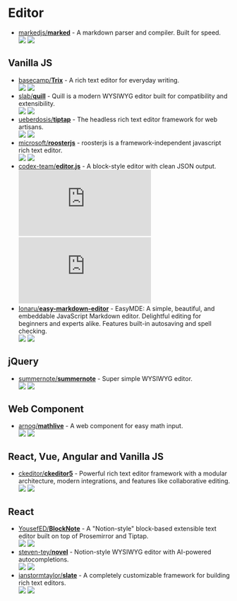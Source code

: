 # Editor

- [markedjs/**marked**](https://github.com/markedjs/marked) - A markdown parser and compiler. Built for speed.  
  ![](https://img.shields.io/github/stars/markedjs/marked?style=social&label=Star)
  ![](https://img.shields.io/github/last-commit/markedjs/marked?style=social&label=Update)


## Vanilla JS

- [basecamp/**Trix**](https://github.com/basecamp/trix) - A rich text editor for everyday writing.  
  ![](https://img.shields.io/github/stars/basecamp/trix?style=social&label=Star)
  ![](https://img.shields.io/github/last-commit/basecamp/trix?style=social&label=Update)
- [slab/**quill**](https://github.com/slab/quill) - Quill is a modern WYSIWYG editor built for compatibility and extensibility.  
  ![](https://img.shields.io/github/stars/slab/quill?style=social&label=Star)
  ![](https://img.shields.io/github/last-commit/slab/quill?style=social&label=Update)
- [ueberdosis/**tiptap**](https://github.com/ueberdosis/tiptap) - The headless rich text editor framework for web artisans.  
  ![](https://img.shields.io/github/stars/ueberdosis/tiptap?style=social&label=Star)
  ![](https://img.shields.io/github/last-commit/ueberdosis/tiptap?style=social&label=Update)
- [microsoft/**roosterjs**](https://github.com/microsoft/roosterjs) - roosterjs is a framework-independent javascript rich text editor.  
  ![](https://img.shields.io/github/stars/microsoft/roosterjs?style=social&label=Star)
  ![](https://img.shields.io/github/last-commit/microsoft/roosterjs?style=social&label=Update)
- [codex-team/**editor.js**](https://github.com/codex-team/editor.js) - A block-style editor with clean JSON output.  
  ![](https://img.shields.io/github/stars/codex-team/editor.js?style=social&label=Star)
  ![](https://img.shields.io/github/last-commit/codex-team/editor.js?style=social&label=Update)
- [Ionaru/**easy-markdown-editor**](https://github.com/Ionaru/easy-markdown-editor) - EasyMDE: A simple, beautiful, and embeddable JavaScript Markdown editor. Delightful editing for beginners and experts alike. Features built-in autosaving and spell checking.  
  ![](https://img.shields.io/github/stars/Ionaru/easy-markdown-editor?style=social&label=Star)
  ![](https://img.shields.io/github/last-commit/Ionaru/easy-markdown-editor?style=social&label=Update)


## jQuery

- [summernote/**summernote**](https://github.com/summernote/summernote) - Super simple WYSIWYG editor.  
  ![](https://img.shields.io/github/stars/summernote/summernote?style=social&label=Star)
  ![](https://img.shields.io/github/last-commit/summernote/summernote?style=social&label=Update)


## Web Component

- [arnog/**mathlive**](https://github.com/arnog/mathlive) - A web component for easy math input.  
  ![](https://img.shields.io/github/stars/arnog/mathlive?style=social&label=Star)
  ![](https://img.shields.io/github/last-commit/arnog/mathlive?style=social&label=Update)


## React, Vue, Angular and Vanilla JS

- [ckeditor/**ckeditor5**](https://github.com/ckeditor/ckeditor5) - Powerful rich text editor framework with a modular architecture, modern integrations, and features like collaborative editing.  
  ![](https://img.shields.io/github/stars/ckeditor/ckeditor5?style=social&label=Star)
  ![](https://img.shields.io/github/last-commit/ckeditor/ckeditor5?style=social&label=Update)


## React

- [YousefED/**BlockNote**](https://github.com/YousefED/BlockNote) - A "Notion-style" block-based extensible text editor built on top of Prosemirror and Tiptap.  
  ![](https://img.shields.io/github/stars/YousefED/BlockNote?style=social&label=Star)
  ![](https://img.shields.io/github/last-commit/YousefED/BlockNote?style=social&label=Update)
- [steven-tey/**novel**](https://github.com/steven-tey/novel) - Notion-style WYSIWYG editor with AI-powered autocompletions.  
  ![](https://img.shields.io/github/stars/steven-tey/novel?style=social&label=Star)
  ![](https://img.shields.io/github/last-commit/steven-tey/novel?style=social&label=Update)
- [ianstormtaylor/**slate**](https://github.com/ianstormtaylor/slate) - A completely customizable framework for building rich text editors.  
  ![](https://img.shields.io/github/stars/ianstormtaylor/slate?style=social&label=Star)
  ![](https://img.shields.io/github/last-commit/ianstormtaylor/slate?style=social&label=Update)
